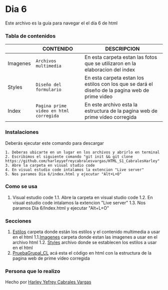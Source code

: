 # Dia 6
Este archivo es la guía para navegar el el día 6 de html

### Tabla de contenidos

|                |CONTENIDO                         |DESCRIPCION                             |
|------------------|------------------------------------|-----------------------------------|
|Imagenes|`Archivos multimedia`|En esta carpeta estan las fotos que se utilizaron en la elaboracion del index
|Styles         |`Diseño del formulario`            |En esta carpeta estan los estilos con los que se dará el diseño de la pagina web de prime video          |
|Index         |`Pagina prime video en html corregida`|En este archivo esta la estructura de la pagina web de prime vídeo corregida
### Instalaciones 
Deberás ejecutar este comando para descargar 

```
1. Deberas ubicarte en un lugar en los archivos y abrirlo en terminal
2. Escribimos el siguiente comando "git init && git clone https://github.com/harleyyefreycabralesvargas/HTML_S1_CabralesHarley"
3. Abre la carpeta en visual studio code
4. En visual estudio code intalamos la extencion "Live server"
5. Nos paramos Dia 6/index.html y ejecutar "Alt+L+O"

```

### Como se usa
1. Visual estudio code
1.1. Abre la carpeta en visual studio code
1.2. En visual estudio code intalamos la extencion "Live server"
1.3. Nos paramos Dia 6/Index.html y ejecutar "Alt+L+O"
### Secciones
1. [Estilos](Estilos) carpeta donde están los estilos y el contenido multimedia a usar en el html
1.1.[Imagenes](Estilos/Imagenes) carpeta donde estan las imagenes a usar en el archivo html
1.2. [Styles](Estilos/Styles.css) archivo donde se establecen los estilos a usar en el html
2. [PruebaGrupal_CL](Index.html) acá esta el código en html con la estructura  de la pagina web de prime vídeo corregida
### Persona que lo realizo
Hecho por [Harley Yefrey Cabrales Vargas](https://github.com/harleyyefreycabralesvargas)